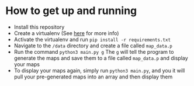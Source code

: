 # How to get up and running
- Install this repository
- Create a virtualenv (See [here](https://virtualenv.pypa.io/en/latest/) for more info)
- Activate the virtualenv and run `pip install -r requirements.txt`
- Navigate to the `/data` directory and create a file called `map_data.p`
- Run the command `python3 main.py g` The `g` will tell the program to generate the maps and save them to a file called `map_data.p` and display your maps
- To display your maps again, simply run `python3 main.py`, and you it will pull your pre-generated maps into an array and then display them
